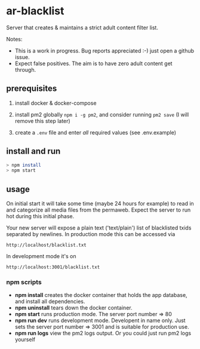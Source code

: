 # ar-blacklist

Server that creates & maintains a strict adult content filter list.

Notes: 
- This is a work in progress. Bug reports appreciated :-) just open a github issue.
- Expect false positives. The aim is to have zero adult content get through.


## prerequisites

1. install docker & docker-compose

2. install pm2 globally `npm i -g pm2`, and consider running `pm2 save` (I will remove this step later)

3. create a `.env` file and enter *all* required values (see .env.example)

## install and run

```bash
> npm install
> npm start
```

## usage

On initial start it will take some time (maybe 24 hours for example) to read in and categorize all media files from the permaweb. Expect the server to run hot during this initial phase.

Your new server will expose a plain text ('text/plain') list of blacklisted txids separated by newlines. In production mode this can be accessed via 
```
http://localhost/blacklist.txt
```
In development mode it's on 
```
http://localhost:3001/blacklist.txt
```

### npm scripts

- **npm install** creates the docker container that holds the app database, and install all dependencies.
- **npm uninstall** tears down the docker container.
- **npm start** runs production mode. The server port number => 80
- **npm run dev** runs development mode. Developent in name only. Just sets the server port number => 3001 and is suitable for production use.
- **npm run logs** view the pm2 logs output. Or you could just run pm2 logs yourself